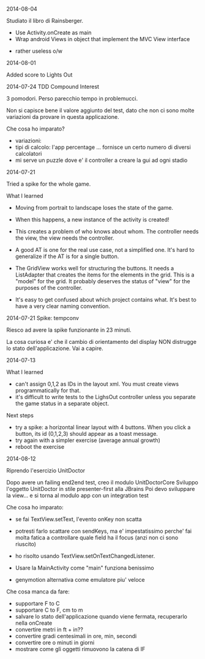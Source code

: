 
2014-08-04

Studiato il libro di Rainsberger.
+ Use Activity.onCreate as main
+ Wrap android Views in object that implement the MVC View interface
- rather useless o/w



2014-08-01

Added score to Lights Out



2014-07-24 TDD Compound Interest

3 pomodori.  Perso parecchio tempo in problemucci.

Non si capisce bene il valore aggiunto del test, dato che non ci sono molte variazioni da provare in questa applicazione.

Che cosa ho imparato?

 - variazioni:
  - tipi di calcolo: l'app percentage ... fornisce un certo numero di diversi calcolatori
 - mi serve un puzzle dove e' il controller a creare la gui ad ogni stadio


2014-07-21

 Tried a spike for the whole game.

 What I learned

  - Moving from portrait to landscape loses the state of the game.
  - When this happens, a new instance of the activity is created!
  - This creates a problem of who knows about whom.  The controller needs the view, the view needs the controller.

  - A good AT is one for the real use case, not a simplified one.  It's hard to generalize if the AT is for a single button.

  - The GridView works well for structuring the buttons. It needs a ListAdapter that creates the items for the elements in the grid.  This is a "model" for the grid.  It probably deserves the status of "view" for the purposes of the controller.

  - It's easy to get confused about which project contains what.  It's best to have a very clear naming convention.


2014-07-21 Spike: tempconv

 Riesco ad avere la spike funzionante in 23 minuti.

 La cosa curiosa e' che il cambio di orientamento del display NON distrugge lo stato dell'applicazione.  Vai a capire.





2014-07-13

What I learned

 - can't assign 0,1,2 as IDs in the layout xml. You must create views programmatically for that.
 - it's difficult to write tests to the LighsOut controller unless you separate the game status in a separate object.

Next steps

 - try a spike: a horizontal linear layout with 4 buttons.  When you click a button, its id (0,1,2,3) should appear as a toast message.
 - try again with a simpler exercise (average annual growth)
 - reboot the exercise


2014-08-12

Riprendo l'esercizio UnitDoctor

 Dopo avere un failing end2end test, creo il modulo UnitDoctorCore
 Sviluppo l'oggetto UnitDoctor in stile presenter-first alla JBrains
 Poi devo sviluppare la view... e si torna al modulo app con un integration test

Che cosa ho imparato:

  - se fai TextView.setText, l'evento onKey non scatta
  - potresti farlo scattare con sendKeys, ma e' impestatissimo perche' fai
    molta fatica a controllare quale field ha il focus (anzi non ci sono riuscito)
  - ho risolto usando TextView.setOnTextChangedListener.

  - Usare la MainActivity come "main" funziona benissimo

  - genymotion alternativa come emulatore piu' veloce

Che cosa manca da fare:

  - supportare F to C
  - supportare C to F, cm to m
  - salvare lo stato dell'applicazione quando viene fermata, recuperarlo nella onCreate
  - convertire metri in ft + in??
  - convertire gradi centesimali in ore, min, secondi
  - convertire ore o minuti in giorni
  - mostrare come gli oggetti rimuovono la catena di IF





